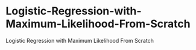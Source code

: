 # Logistic-Regression-with-Maximum-Likelihood-From-Scratch
Logistic Regression with Maximum Likelihood From Scratch
